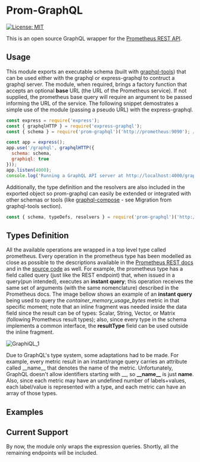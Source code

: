 # Prom-GraphQL
[![License: MIT](https://img.shields.io/badge/License-MIT-yellow.svg)](https://opensource.org/licenses/MIT)

This is an open source GraphQL wrapper for the [Prometheus REST API](https://prometheus.io/docs/prometheus/latest/querying/api/).

## Usage
This module exports an executable schema (built with [graphql-tools](https://www.graphql-tools.com/)) that can be used either with the graphql or express-graphql to contruct a graphql server. The module, when required, brings a factory function that accepts an optional **base** URL (the URL of the Prometheus service). If not supplied, the prometheus base query will require an argument to be passed informing the URL of the service. The following snippet demostrates a simple use of the module (passing a pseudo URL) with the express-graphql.

```javascript
const express = require('express');
const { graphqlHTTP } = require('express-graphql');
const { schema } = require('prom-graphql')('http://prometheus:9090'); //no need to inform the /api/v1 endpoint's resource

const app = express();
app.use('/graphql', graphqlHTTP({
  schema: schema,
  graphiql: true
}));
app.listen(4000);
console.log('Running a GraphQL API server at http://localhost:4000/graphql');
```
Additionally, the type definition and the resolvers are also included in the exported object so prom-graphql can easily be extended or integrated with other schemas or tools (like [graphql-compose](https://graphql-compose.github.io/) - see Migration from graphql-tools section).

```javascript
const { schema, typeDefs, resolvers } = require('prom-graphql')('http://prometheus:9090');
```

## Types Definition

All the available operations are wrapped in a top level type called prometheus. Every operation in the prometheus type has been modelled as close as possible to the descriptions available in the [Prometheus REST docs](https://prometheus.io/docs/prometheus/latest/querying/api/) and in the [source code](https://github.com/prometheus/prometheus/blob/master/promql/value.go) as well. For example, the prometheus type has a field called query (just like the REST endpoint) that, when issued in a query(pun intended), executes an **instant query**; this operation receives the same set of arguments (with the same nomenclature) described in the Prometheus docs. The image bellow shows an example of an **instant query** being used to query the *container_memory_usage_bytes* metric in that specific moment; note that an inline fragment was needed inside the data field since the result can be of types: Scalar, String, Vector, or Matrix (following Prometheus result types); also, since every type in the schema implements a common interface, the **resultType** field can be used outside the inline fragment.  

![GraphiQL_1](https://user-images.githubusercontent.com/4553211/96196434-b6340080-0f25-11eb-9d06-82310d441eab.png)

Due to GraphQL's type system, some adaptations had to be made. For example, every metric result in an instant/range query carries an attribute called \_\_name\_\_ that denotes the name of the metric. Unfortunately, GraphQL doesn't allow identifiers starting with \_\_, so **\_\_name\_\_** is just **name**. Also, since each metric may have an undefined number of labels+values, each label/value is represented with a type, and each metric can have an array of those types.

## Examples

## Current Support
By now, the module only wraps the expression queries. Shortly, all the remaining endpoints will be included.

